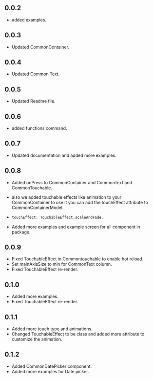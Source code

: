 ## 0.0.2
* added examples.

## 0.0.3
* Updated CommonContainer.

## 0.0.4
* Updated Common Text.

## 0.0.5
* Updated Readme file.
## 0.0.6
* added functions command.

## 0.0.7
* Updated documentation and added more examples.

## 0.0.8
* Added onPress to CommonContainer and CommonText and CommonTouchable. 
* also we added touchable effects like animation to your CommonContainer to use it you can add the touchEffect attribute to CommonContainerModel.

* ```dart
  touchEffect: TouchableEffect.scaleAndFade,
  ```
* Added more examples and example screen for all component in package.

## 0.0.9
* Fixed TouchableEffect in Commontouchable to enable hot reload.
* Set mainAxisSize to min for CommonText column.
* Fixed TouchableEffect re-render.

## 0.1.0
* Added more examples.
* Fixed TouchableEffect re-render.

## 0.1.1
* Added more touch type and animations.
* Changed TouchableEffect to be class and added more attribute to customize the animation.

## 0.1.2
* Added CommonDatePicker component.
* Added more examples for Date picker.